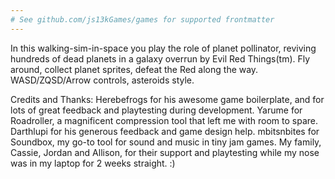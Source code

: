 ```yaml
---
# See github.com/js13kGames/games for supported frontmatter
---
```

In this walking-sim-in-space you play the role of planet pollinator, reviving hundreds of dead planets in a galaxy overrun by Evil Red Things(tm). Fly around, collect planet sprites, defeat the Red along the way.
WASD/ZQSD/Arrow controls, asteroids style. 

Credits and Thanks:
Herebefrogs for his awesome game boilerplate, and for lots of great feedback and playtesting during development. 
Yarume for Roadroller, a magnificent compression tool that left me with room to spare.
Darthlupi for his generous feedback and game design help. 
mbitsnbites for Soundbox, my go-to tool for sound and music in tiny jam games. 
My family, Cassie, Jordan and Allison, for their support and playtesting while my nose was in my laptop for 2 weeks straight. :)